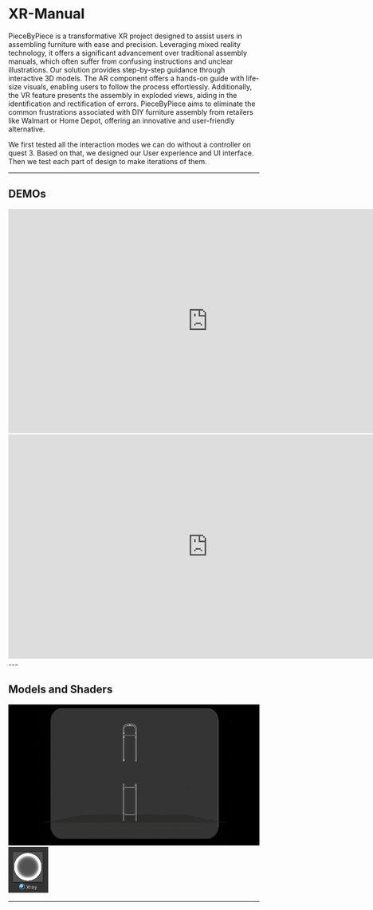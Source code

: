 # XR-Manual

PieceByPiece is a transformative XR project designed to assist users in assembling furniture with ease and precision. Leveraging mixed reality technology, it offers a significant advancement over traditional assembly manuals, which often suffer from confusing instructions and unclear illustrations. Our solution provides step-by-step guidance through interactive 3D models. The AR component offers a hands-on guide with life-size visuals, enabling users to follow the process effortlessly. Additionally, the VR feature presents the assembly in exploded views, aiding in the identification and rectification of errors. PieceByPiece aims to eliminate the common frustrations associated with DIY furniture assembly from retailers like Walmart or Home Depot, offering an innovative and user-friendly alternative.

We first tested all the interaction modes we can do without a controller on quest 3. Based on that, we designed our User experience and UI interface. Then we test each part of design to make iterations of them.


---
## **DEMOs**

<iframe width="800" height="450"
  src="https://www.youtube.com/embed/RMKLCz-h5Nk"
  frameborder="0"
  allowfullscreen>
</iframe>

<iframe width="800" height="450"
  src="https://www.youtube.com/embed/eAtpDG1BIk8"
  frameborder="0"
  allowfullscreen>
</iframe>
---

## **Models and Shaders**
<img src="Assests\XRay.gif" width="800" />

<img src="Assests\xrayshader.png"  />

<!--
![Concept Image 1](images/image1.png)  
![Concept Image 1](images/image2.png) 
![Concept Image 1](images/image3.png)
![Concept Image 1](images/image4.png)
![Concept Image 1](images/image5.png)
![Concept Image 1](images/image6.png)
![Concept Image 1](images/image7.png)
-->
---

